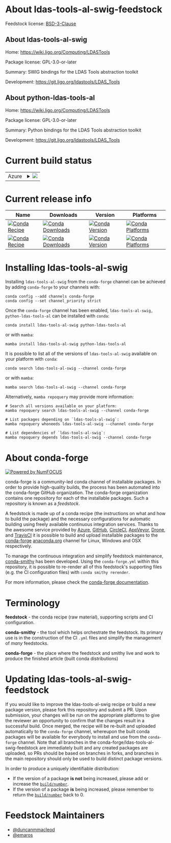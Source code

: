 About ldas-tools-al-swig-feedstock
==================================

Feedstock license: [BSD-3-Clause](https://github.com/conda-forge/ldas-tools-al-swig-feedstock/blob/main/LICENSE.txt)


About ldas-tools-al-swig
------------------------

Home: https://wiki.ligo.org/Computing/LDASTools

Package license: GPL-3.0-or-later

Summary: SWIG bindings for the LDAS Tools abstraction toolkit

Development: https://git.ligo.org/ldastools/LDAS_Tools

About python-ldas-tools-al
--------------------------

Home: https://wiki.ligo.org/Computing/LDASTools

Package license: GPL-3.0-or-later

Summary: Python bindings for the LDAS Tools abstraction toolkit

Development: https://git.ligo.org/ldastools/LDAS_Tools

Current build status
====================


<table>
    
  <tr>
    <td>Azure</td>
    <td>
      <details>
        <summary>
          <a href="https://dev.azure.com/conda-forge/feedstock-builds/_build/latest?definitionId=6045&branchName=main">
            <img src="https://dev.azure.com/conda-forge/feedstock-builds/_apis/build/status/ldas-tools-al-swig-feedstock?branchName=main">
          </a>
        </summary>
        <table>
          <thead><tr><th>Variant</th><th>Status</th></tr></thead>
          <tbody><tr>
              <td>linux_64</td>
              <td>
                <a href="https://dev.azure.com/conda-forge/feedstock-builds/_build/latest?definitionId=6045&branchName=main">
                  <img src="https://dev.azure.com/conda-forge/feedstock-builds/_apis/build/status/ldas-tools-al-swig-feedstock?branchName=main&jobName=linux&configuration=linux%20linux_64_" alt="variant">
                </a>
              </td>
            </tr><tr>
              <td>linux_aarch64</td>
              <td>
                <a href="https://dev.azure.com/conda-forge/feedstock-builds/_build/latest?definitionId=6045&branchName=main">
                  <img src="https://dev.azure.com/conda-forge/feedstock-builds/_apis/build/status/ldas-tools-al-swig-feedstock?branchName=main&jobName=linux&configuration=linux%20linux_aarch64_" alt="variant">
                </a>
              </td>
            </tr><tr>
              <td>linux_ppc64le</td>
              <td>
                <a href="https://dev.azure.com/conda-forge/feedstock-builds/_build/latest?definitionId=6045&branchName=main">
                  <img src="https://dev.azure.com/conda-forge/feedstock-builds/_apis/build/status/ldas-tools-al-swig-feedstock?branchName=main&jobName=linux&configuration=linux%20linux_ppc64le_" alt="variant">
                </a>
              </td>
            </tr><tr>
              <td>osx_64</td>
              <td>
                <a href="https://dev.azure.com/conda-forge/feedstock-builds/_build/latest?definitionId=6045&branchName=main">
                  <img src="https://dev.azure.com/conda-forge/feedstock-builds/_apis/build/status/ldas-tools-al-swig-feedstock?branchName=main&jobName=osx&configuration=osx%20osx_64_" alt="variant">
                </a>
              </td>
            </tr><tr>
              <td>osx_arm64</td>
              <td>
                <a href="https://dev.azure.com/conda-forge/feedstock-builds/_build/latest?definitionId=6045&branchName=main">
                  <img src="https://dev.azure.com/conda-forge/feedstock-builds/_apis/build/status/ldas-tools-al-swig-feedstock?branchName=main&jobName=osx&configuration=osx%20osx_arm64_" alt="variant">
                </a>
              </td>
            </tr>
          </tbody>
        </table>
      </details>
    </td>
  </tr>
</table>

Current release info
====================

| Name | Downloads | Version | Platforms |
| --- | --- | --- | --- |
| [![Conda Recipe](https://img.shields.io/badge/recipe-ldas--tools--al--swig-green.svg)](https://anaconda.org/conda-forge/ldas-tools-al-swig) | [![Conda Downloads](https://img.shields.io/conda/dn/conda-forge/ldas-tools-al-swig.svg)](https://anaconda.org/conda-forge/ldas-tools-al-swig) | [![Conda Version](https://img.shields.io/conda/vn/conda-forge/ldas-tools-al-swig.svg)](https://anaconda.org/conda-forge/ldas-tools-al-swig) | [![Conda Platforms](https://img.shields.io/conda/pn/conda-forge/ldas-tools-al-swig.svg)](https://anaconda.org/conda-forge/ldas-tools-al-swig) |
| [![Conda Recipe](https://img.shields.io/badge/recipe-python--ldas--tools--al-green.svg)](https://anaconda.org/conda-forge/python-ldas-tools-al) | [![Conda Downloads](https://img.shields.io/conda/dn/conda-forge/python-ldas-tools-al.svg)](https://anaconda.org/conda-forge/python-ldas-tools-al) | [![Conda Version](https://img.shields.io/conda/vn/conda-forge/python-ldas-tools-al.svg)](https://anaconda.org/conda-forge/python-ldas-tools-al) | [![Conda Platforms](https://img.shields.io/conda/pn/conda-forge/python-ldas-tools-al.svg)](https://anaconda.org/conda-forge/python-ldas-tools-al) |

Installing ldas-tools-al-swig
=============================

Installing `ldas-tools-al-swig` from the `conda-forge` channel can be achieved by adding `conda-forge` to your channels with:

```
conda config --add channels conda-forge
conda config --set channel_priority strict
```

Once the `conda-forge` channel has been enabled, `ldas-tools-al-swig, python-ldas-tools-al` can be installed with `conda`:

```
conda install ldas-tools-al-swig python-ldas-tools-al
```

or with `mamba`:

```
mamba install ldas-tools-al-swig python-ldas-tools-al
```

It is possible to list all of the versions of `ldas-tools-al-swig` available on your platform with `conda`:

```
conda search ldas-tools-al-swig --channel conda-forge
```

or with `mamba`:

```
mamba search ldas-tools-al-swig --channel conda-forge
```

Alternatively, `mamba repoquery` may provide more information:

```
# Search all versions available on your platform:
mamba repoquery search ldas-tools-al-swig --channel conda-forge

# List packages depending on `ldas-tools-al-swig`:
mamba repoquery whoneeds ldas-tools-al-swig --channel conda-forge

# List dependencies of `ldas-tools-al-swig`:
mamba repoquery depends ldas-tools-al-swig --channel conda-forge
```


About conda-forge
=================

[![Powered by
NumFOCUS](https://img.shields.io/badge/powered%20by-NumFOCUS-orange.svg?style=flat&colorA=E1523D&colorB=007D8A)](https://numfocus.org)

conda-forge is a community-led conda channel of installable packages.
In order to provide high-quality builds, the process has been automated into the
conda-forge GitHub organization. The conda-forge organization contains one repository
for each of the installable packages. Such a repository is known as a *feedstock*.

A feedstock is made up of a conda recipe (the instructions on what and how to build
the package) and the necessary configurations for automatic building using freely
available continuous integration services. Thanks to the awesome service provided by
[Azure](https://azure.microsoft.com/en-us/services/devops/), [GitHub](https://github.com/),
[CircleCI](https://circleci.com/), [AppVeyor](https://www.appveyor.com/),
[Drone](https://cloud.drone.io/welcome), and [TravisCI](https://travis-ci.com/)
it is possible to build and upload installable packages to the
[conda-forge](https://anaconda.org/conda-forge) [anaconda.org](https://anaconda.org/)
channel for Linux, Windows and OSX respectively.

To manage the continuous integration and simplify feedstock maintenance,
[conda-smithy](https://github.com/conda-forge/conda-smithy) has been developed.
Using the ``conda-forge.yml`` within this repository, it is possible to re-render all of
this feedstock's supporting files (e.g. the CI configuration files) with ``conda smithy rerender``.

For more information, please check the [conda-forge documentation](https://conda-forge.org/docs/).

Terminology
===========

**feedstock** - the conda recipe (raw material), supporting scripts and CI configuration.

**conda-smithy** - the tool which helps orchestrate the feedstock.
                   Its primary use is in the construction of the CI ``.yml`` files
                   and simplify the management of *many* feedstocks.

**conda-forge** - the place where the feedstock and smithy live and work to
                  produce the finished article (built conda distributions)


Updating ldas-tools-al-swig-feedstock
=====================================

If you would like to improve the ldas-tools-al-swig recipe or build a new
package version, please fork this repository and submit a PR. Upon submission,
your changes will be run on the appropriate platforms to give the reviewer an
opportunity to confirm that the changes result in a successful build. Once
merged, the recipe will be re-built and uploaded automatically to the
`conda-forge` channel, whereupon the built conda packages will be available for
everybody to install and use from the `conda-forge` channel.
Note that all branches in the conda-forge/ldas-tools-al-swig-feedstock are
immediately built and any created packages are uploaded, so PRs should be based
on branches in forks, and branches in the main repository should only be used to
build distinct package versions.

In order to produce a uniquely identifiable distribution:
 * If the version of a package **is not** being increased, please add or increase
   the [``build/number``](https://docs.conda.io/projects/conda-build/en/latest/resources/define-metadata.html#build-number-and-string).
 * If the version of a package **is** being increased, please remember to return
   the [``build/number``](https://docs.conda.io/projects/conda-build/en/latest/resources/define-metadata.html#build-number-and-string)
   back to 0.

Feedstock Maintainers
=====================

* [@duncanmmacleod](https://github.com/duncanmmacleod/)
* [@emaros](https://github.com/emaros/)


